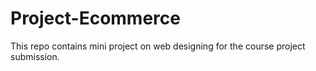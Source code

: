 # Project-Ecommerce
This repo contains mini project on web designing for the course project submission.
